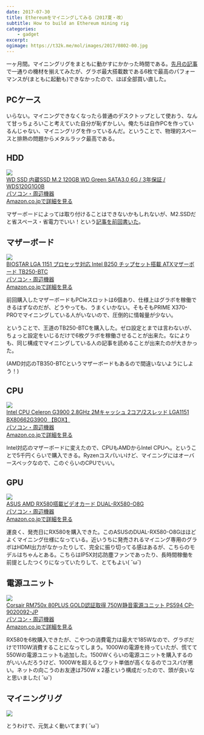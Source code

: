 ```yaml
---
date: 2017-07-30
title: Ethereumをマイニングしてみる（2017夏・改）
subtitle: How to build an Ethereum mining rig
categories: 
    - gadget
excerpt:  
ogimage: https://t32k.me/mol/images/2017/0802-00.jpg
--- 
```


一ヶ月間。マイニングリグをまともに動かすにかかった時間である。[先月の記事](/mol/log/how-to-mine-ethereum/)で一通りの機材を揃えてみたが、グラボ最大搭載数である6枚で最高のパフォーマンスが(まともに起動も)できなかったので、ほぼ全部買い直した。

## PCケース

いらない。マイニングできなくなったら普通のデスクトップとして使おう、なんて甘っちょろいこと考えていた自分が恥ずかしい。俺たちは自作PCを作っているんじゃない、マイニングリグを作っているんだ。ということで、物理的スペースと排熱の問題からメタルラック最高である。

## HDD

<div class="__media"><a href="https://www.amazon.co.jp/dp/B01M2WYNP2/?tag=warikiru-22" target="_blank" rel="noopener">
  <img src="https://images-na.ssl-images-amazon.com/images/I/81HuBRY8QcL._SX425_.jpg" class="__media__image">
  <div class="__media__body">
    <div>WD SSD 内蔵SSD M.2 120GB WD Green SATA3.0 6G / 3年保証 / WDS120G1G0B</div>
    <div class="__media__text">パソコン・周辺機器</div>
    <div>Amazon.co.jpで詳細を見る</div>
  </div>
</a></div>

マザーボードによっては取り付けることはできないかもしれないが、M2.SSDだと省スペース・省電力でいい！という[記事を前回書いた](/mol/log/m2-wds120g1g0b/)。

## マザーボード

<div class="__media"><a href="https://www.amazon.co.jp/dp/B072LXX4NF/?tag=warikiru-22" target="_blank" rel="noopener">
  <img src="https://images-na.ssl-images-amazon.com/images/I/61PPti4YSTL._SX522_.jpg" class="__media__image">
  <div class="__media__body">
    <div>BIOSTAR LGA 1151 プロセッサ対応 Intel B250 チップセット搭載 ATXマザーボード TB250-BTC</div>
    <div class="__media__text">パソコン・周辺機器</div>
    <div>Amazon.co.jpで詳細を見る</div>
  </div>
</a></div>

前回購入したマザーボードもPCIeスロットは6個あり、仕様上はグラボを稼働できるはずなのだが、どうやっても、うまくいかない。そもそもPRIME X370-PROでマイニングしている人がいないので、圧倒的に情報量が少ない。

ということで、王道のTB250-BTCを購入した。ゼロ設定とまでは言わないが、ちょっと設定をいじるだけで6枚グラボを稼働させることが出来た。なによりも、同じ構成でマイニングしている人の記事を読めることが出来たのが大きかった。

(AMD対応のTB350-BTCというマザーボードもあるので間違いないようにしよう！)

## CPU

<div class="__media"><a href="https://www.amazon.co.jp/dp/B01B2PJRPA/?tag=warikiru-22" target="_blank" rel="noopener">
  <img src="https://images-na.ssl-images-amazon.com/images/I/51XojlwY7xL._SY450_.jpg" class="__media__image">
  <div class="__media__body">
    <div>Intel CPU Celeron G3900 2.8GHz 2Mキャッシュ 2コア/2スレッド LGA1151 BX80662G3900 【BOX】</div>
    <div class="__media__text">パソコン・周辺機器</div>
    <div>Amazon.co.jpで詳細を見る</div>
  </div>
</a></div>

Intel対応のマザーボードに変えたので、CPUもAMDからIntel CPUへ。ということで5千円くらいで購入できる。Ryzenコスパいいけど、マイニングにはオーバースペックなので、このぐらいのCPUでいい。

## GPU

<div class="__media"><a href="https://www.amazon.co.jp/dp/B071L1VGQW/?tag=warikiru-22" target="_blank" rel="noopener">
  <img src="https://images-na.ssl-images-amazon.com/images/I/91QK2rDAbaL._SX522_.jpg" class="__media__image">
  <div class="__media__body">
    <div>ASUS  AMD RX580搭載ビデオカード  DUAL-RX580-O8G</div>
    <div class="__media__text">パソコン・周辺機器</div>
    <div>Amazon.co.jpで詳細を見る</div>
  </div>
</a></div>

運良く、発売日にRX580を購入できた。このASUSのDUAL-RX580-O8Gはほどよくマイニング仕様になっている。近いうちに発売されるマイニング専用のグラボはHDMI出力がなかったりして、完全に振り切ってる感はあるが、こちらのモデルはちゃんとある。こちらはIP5X対応防塵ファンであったり、長時間稼働を前提としたつくりになっていたりして、とてもよい( ˘ω˘)

## 電源ユニット

<div class="__media"><a href="https://www.amazon.co.jp/dp/B0190M09RW/?tag=warikiru-22" target="_blank" rel="noopener">
  <img src="https://images-na.ssl-images-amazon.com/images/I/51YRg%2BnvQLL._SX425_.jpg" class="__media__image">
  <div class="__media__body">
    <div>Corsair RM750x 80PLUS GOLD認証取得 750W静音電源ユニット PS594 CP-9020092-JP</div>
    <div class="__media__text">パソコン・周辺機器</div>
    <div>Amazon.co.jpで詳細を見る</div>
  </div>
</a></div>

RX580を6枚購入できたが、こやつの消費電力は最大で185Wなので、グラボだけで1110W消費することになってしまう。1000Wの電源を持っていたが、慌てて550Wの電源ユニットも追加した。1500Wくらいの電源ユニットを購入するのがいいんだろうけど、1000Wを超えるとワット単価が高くなるのでコスパが悪い。ネットの向こうのお友達は750W x 2基という構成だったので、頭が良いなと思いました( ˘ω˘)

## マイニングリグ

![](/mol/images/2017/0802-00.jpg)

とうわけで、元気よく動いてます( ˘ω˘)

